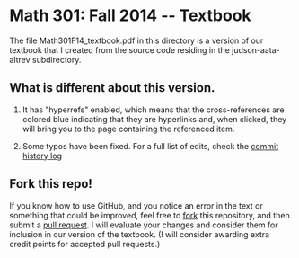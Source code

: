 # Math 301: Fall 2014 -- Textbook

The file Math301F14_textbook.pdf in this directory is a version of our
textbook that I created from the source code residing in the judson-aata-altrev
subdirectory. 

## What is different about this version.

1. It has "hyperrefs" enabled, which means that the cross-references are colored
blue indicating that they are hyperlinks and, when clicked, they will bring you
to the page containing the referenced item. 

2. Some typos have been fixed.  For a full list of edits, check the
   [commit history log](https://github.com/williamdemeo/Math301-Fall2014/commits/master/textbook/judson-aata-altrev)

## Fork this repo!

If you know how to use GitHub, and you notice an error in the text or something
that could be improved, feel free to
[fork](https://help.github.com/articles/fork-a-repo) this repository,
and then submit a
[pull request](https://help.github.com/articles/creating-a-pull-request).
I will evaluate your changes and consider them for inclusion in our version of
the textbook. (I will consider awarding extra credit points for accepted pull
requests.) 
